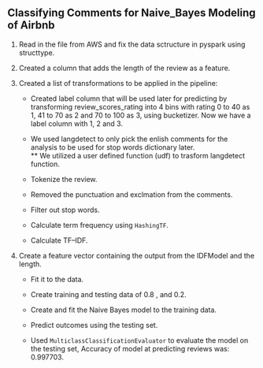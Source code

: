 ## Classifying Comments for Naive_Bayes Modeling of Airbnb


1. Read in the file from AWS and fix the data sctructure in pyspark using structtype.

2. Created a column that adds the length of the review as a feature.

3. Created a list of transformations to be applied in the pipeline:

   * Created label column that will be used later for predicting by transforming review_scores_rating into 4 bins with rating 0 to 40 as 1, 41 to 70 as 2 and 70 to 100 as 3, using bucketizer. Now we have a label column with 1, 2 and 3.

   * We used langdetect to only pick the enlish comments for the analysis to be used for stop words dictionary later.	
      ** We utilized a user defined function (udf) to trasform langdetect function.

   * Tokenize the review.

   * Removed the punctuation and exclmation from the comments.

   * Filter out stop words.

   * Calculate term frequency using `HashingTF`.

   * Calculate TF–IDF.

4. Create a feature vector containing the output from the IDFModel and the length.

   * Fit it to the data.

   * Create training and testing data of 0.8 , and 0.2.

   * Create and fit the Naive Bayes model to the training data.

   * Predict outcomes using the testing set.

   * Used `MulticlassClassificationEvaluator` to evaluate the model on the testing set, Accuracy of model at predicting reviews was: 0.997703.
